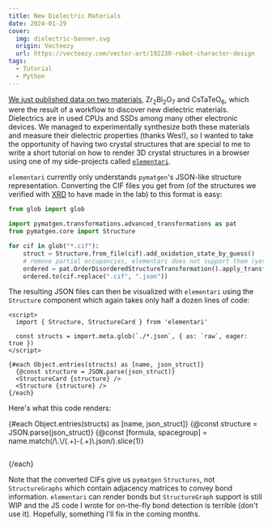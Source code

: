 ```yaml
---
title: New Dielectric Materials
date: 2024-01-29
cover:
  img: dielectric-banner.svg
  origin: Vecteezy
  url: https://vecteezy.com/vector-art/192230-robot-character-design
tags:
  - Tutorial
  - Python
---
```


<script>
  import { references } from '$lib/papers.yaml'
  import { projects } from '$lib/oss.yml'
  import { Structure, StructureCard } from 'elementari'

  const diel_paper = references.find((ref) => ref.id === `riebesell_pushing_2024`)
  const elementari = projects.find((proj) => proj.name === `Elementari`)

  const structs = import.meta.glob(`./*.json`, { as: `raw`, eager: true })
</script>

[We just published data on two materials]({diel_paper.URL}), Zr<sub>2</sub>Bi<sub>2</sub>O<sub>7</sub> and CsTaTeO<sub>6</sub>, which were the result of a workflow to discover new dielectric materials. Dielectrics are in used CPUs and SSDs among many other electronic devices. We managed to experimentally synthesize both these materials and measure their dielectric properties (thanks Wes!), so I wanted to take the opportunity of having two crystal structures that are special to me to write a short tutorial on how to render 3D crystal structures in a browser using one of my side-projects called [`elementari`]({elementari.repo}).

`elementari` currently only understands `pymatgen`'s JSON-like structure representation. Converting the CIF files you get from (of the structures we verified with [XRD](https://wikipedia.org/wiki/X-ray_crystallography) to have made in the lab) to this format is easy:

```py
from glob import glob

import pymatgen.transformations.advanced_transformations as pat
from pymatgen.core import Structure

for cif in glob("*.cif"):
    struct = Structure.from_file(cif).add_oxidation_state_by_guess()
    # remove partial occupancies, elementari does not support them (yet)
    ordered = pat.OrderDisorderedStructureTransformation().apply_transformation(struct)
    ordered.to(cif.replace(".cif", ".json"))
```

The resulting JSON files can then be visualized with `elementari` using the `Structure` component which again takes only half a dozen lines of code:

```svelte
<script>
  import { Structure, StructureCard } from 'elementari'

  const structs = import.meta.glob(`./*.json`, { as: `raw`, eager: true })
</script>

{#each Object.entries(structs) as [name, json_struct]}
  {@const structure = JSON.parse(json_struct)}
  <StructureCard {structure} />
  <Structure {structure} />
{/each}
```

Here's what this code renders:

<div style="display: grid; gap: 1em;">
  {#each Object.entries(structs) as [name, json_struct]}
    {@const structure = JSON.parse(json_struct)}
    {@const [formula, spacegroup] = name.match(/\.\/(.+)-(.+)\.json/).slice(1)}
    <section>
      <StructureCard {structure} title="{formula} (<small>{spacegroup}</small>)" />
      <Structure {structure} show_bonds={false} show_site_labels />
    </section>
  {/each}
</div>

Note that the converted CIFs give us `pymatgen` `Structures`, not `StructureGraphs` which contain adjacency matrices to convey bond information. `elementari` can render bonds but `StructureGraph` support is still WIP and the JS code I wrote for on-the-fly bond detection is terrible (don't use it). Hopefully, something I'll fix in the coming months.
